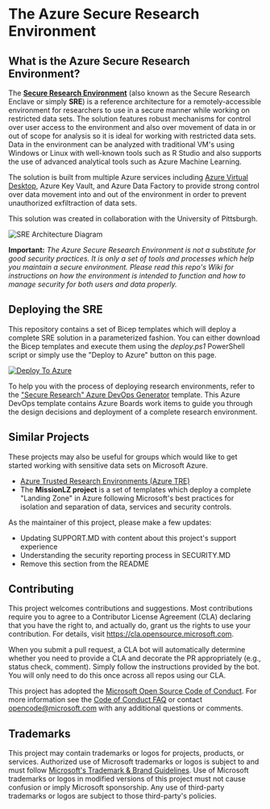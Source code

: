 # The Azure Secure Research Environment

## What is the Azure Secure Research Environment?

The [**Secure Research Environment**](https://docs.microsoft.com/azure/architecture/example-scenario/ai/secure-compute-for-research) (also known as the Secure Research Enclave or simply **SRE**) is a reference architecture for a remotely-accessible environment for researchers to use in a secure manner while working on restricted data sets.  The solution features robust mechanisms for control over user access to the environment and also over movement of data in or out of scope for analysis so it is ideal for working with restricted data sets. Data in the environment can be analyzed with traditional VM's using Windows or Linux with well-known tools such as R Studio and also supports the use of advanced analytical tools such as Azure Machine Learning.

The solution is built from multiple Azure services including [Azure Virtual Desktop](https://azure.microsoft.com/services/virtual-desktop/), Azure Key Vault, and Azure Data Factory to provide strong control over data movement into and out of the environment in order to prevent unauthorized exfiltraction of data sets.

This solution was created in collaboration with the University of Pittsburgh.

![SRE Architecture Diagram](https://docs.microsoft.com/azure/architecture/example-scenario/ai/media/secure-research-env.png)

**Important:**  *The Azure Secure Research Environment is not a substitute for good security practices. It is only a set of tools and processes which help you maintain a secure environment. Please read this repo's Wiki for instructions on how the environment is intended to function and how to manage security for both users and data properly.*

## Deploying the SRE

This repository contains a set of Bicep templates which will deploy a complete SRE solution in a parameterized fashion. You can either download the Bicep templates and execute them using the *deploy.ps1* PowerShell script or simply use the "Deploy to Azure" button on this page.

[![Deploy To Azure](https://docs.microsoft.com/azure/templates/media/deploy-to-azure.svg)](https://portal.azure.com/#blade/Microsoft_Azure_CreateUIDef/CustomDeploymentBlade/uri/https%3A%2F%2Fraw.githubusercontent.com%2FMicrosoft%2FAzure-SRE%2Fmain%2Farm_templates%2Fazuredeploy.json/createUIDefinitionUri/https%3A%2F%2Fraw.githubusercontent.com%2FMicrosoft%2FAzure-SRE%2Fmain%2Farm_templates%2FmainUiDefinition.json)

To help you with the process of deploying research environments, refer to the ["Secure Research" Azure DevOps Generator](https://azuredevopsdemogenerator.azurewebsites.net/?name=secresearch) template. This Azure DevOps template contains Azure Boards work items to guide you through the design decisions and deployment of a complete research environment.

## Similar Projects

These projects may also be useful for groups which would like to get started working with sensitive data sets on Microsoft Azure.

- [Azure Trusted Research Environments (Azure TRE)](https://microsoft.github.io/AzureTRE)
- The **MissionLZ project** is a set of templates which deploy a complete "Landing Zone" in Azure following Microsoft's best practices for isolation and separation of data, services and security controls.

As the maintainer of this project, please make a few updates:

- Updating SUPPORT.MD with content about this project's support experience
- Understanding the security reporting process in SECURITY.MD
- Remove this section from the README

## Contributing

This project welcomes contributions and suggestions. Most contributions require you to agree to a Contributor License Agreement (CLA) declaring that you have the right to, and actually do, grant us the rights to use your contribution. For details, visit <https://cla.opensource.microsoft.com>.

When you submit a pull request, a CLA bot will automatically determine whether you need to provide a CLA and decorate the PR appropriately (e.g., status check, comment). Simply follow the instructions provided by the bot. You will only need to do this once across all repos using our CLA.

This project has adopted the [Microsoft Open Source Code of Conduct](https://opensource.microsoft.com/codeofconduct/). For more information see the [Code of Conduct FAQ](https://opensource.microsoft.com/codeofconduct/faq/) or contact [opencode@microsoft.com](mailto:opencode@microsoft.com) with any additional questions or comments.

## Trademarks

This project may contain trademarks or logos for projects, products, or services. Authorized use of Microsoft trademarks or logos is subject to and must follow [Microsoft's Trademark & Brand Guidelines](https://www.microsoft.com/legal/intellectualproperty/trademarks/usage/general). Use of Microsoft trademarks or logos in modified versions of this project must not cause confusion or imply Microsoft sponsorship. Any use of third-party trademarks or logos are subject to those third-party's policies.
